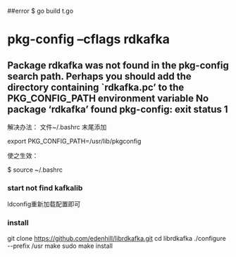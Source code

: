 ##error
$ go build t.go 
# pkg-config –cflags rdkafka 
Package rdkafka was not found in the pkg-config search path. 
Perhaps you should add the directory containing `rdkafka.pc’ 
to the PKG_CONFIG_PATH environment variable 
No package ‘rdkafka’ found 
pkg-config: exit status 1
--------------------- 
解决办法：
文件~/.bashrc 末尾添加

export PKG_CONFIG_PATH=/usr/lib/pkgconfig

使之生效：

$ source ~/.bashrc

### start not find kafkalib  
ldconfig重新加载配置即可


### install
git clone https://github.com/edenhill/librdkafka.git
cd librdkafka
./configure --prefix /usr
make
sudo make install
